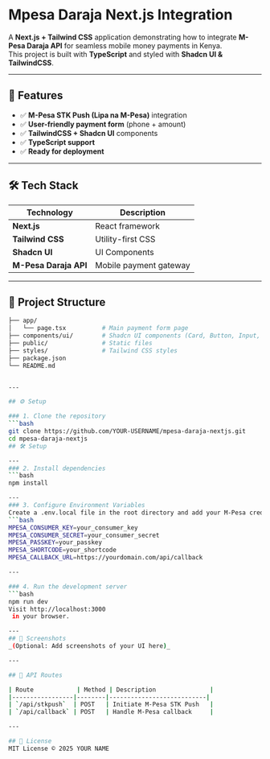 # Mpesa Daraja Next.js Integration

A **Next.js + Tailwind CSS** application demonstrating how to integrate **M-Pesa Daraja API** for seamless mobile money payments in Kenya.  
This project is built with **TypeScript** and styled with **Shadcn UI & TailwindCSS**.

---

## 🚀 Features

- ✅ **M-Pesa STK Push (Lipa na M-Pesa)** integration  
- ✅ **User-friendly payment form** (phone + amount)  
- ✅ **TailwindCSS + Shadcn UI** components  
- ✅ **TypeScript support**  
- ✅ **Ready for deployment**  

---

## 🛠 Tech Stack

| Technology         | Description                  |
|-------------------|------------------------------|
| **Next.js**       | React framework              |
| **Tailwind CSS**  | Utility-first CSS            |
| **Shadcn UI**     | UI Components                |
| **M-Pesa Daraja API** | Mobile payment gateway    |

---

## 📂 Project Structure

```bash
├── app/
│   └── page.tsx          # Main payment form page
├── components/ui/        # Shadcn UI components (Card, Button, Input, Label)
├── public/               # Static files
├── styles/               # Tailwind CSS styles
├── package.json
└── README.md


---

## ⚙️ Setup

### 1. Clone the repository
```bash
git clone https://github.com/YOUR-USERNAME/mpesa-daraja-nextjs.git
cd mpesa-daraja-nextjs
## 🛠 Setup

---
### 2. Install dependencies
```bash
npm install

---
### 3. Configure Environment Variables
Create a .env.local file in the root directory and add your M-Pesa credentials:
```bash
MPESA_CONSUMER_KEY=your_consumer_key
MPESA_CONSUMER_SECRET=your_consumer_secret
MPESA_PASSKEY=your_passkey
MPESA_SHORTCODE=your_shortcode
MPESA_CALLBACK_URL=https://yourdomain.com/api/callback

---

### 4. Run the development server
```bash
npm run dev
Visit http://localhost:3000
 in your browser.

---
## 📸 Screenshots
_(Optional: Add screenshots of your UI here)_

---

## 📝 API Routes

| Route            | Method | Description               |
|-----------------|--------|---------------------------|
| `/api/stkpush`  | POST   | Initiate M-Pesa STK Push   |
| `/api/callback` | POST   | Handle M-Pesa callback     |

---

## 📜 License
MIT License © 2025 YOUR NAME



